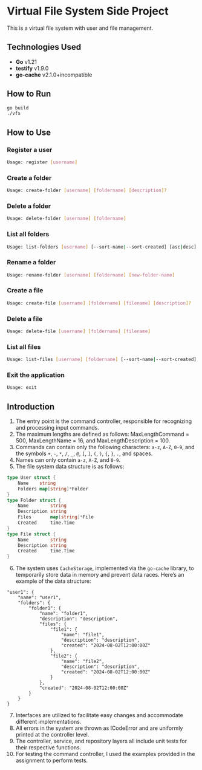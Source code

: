 # Virtual File System Side Project

This is a virtual file system with user and file management.

## Technologies Used

- **Go** v1.21
- **testify** v1.9.0
- **go-cache** v2.1.0+incompatible

## How to Run

```sh
go build
./vfs
```

## How to Use
### Register a user
```sh
Usage: register [username]
```
### Create a folder
```sh
Usage: create-folder [username] [foldername] [description]?
```
### Delete a folder
```sh
Usage: delete-folder [username] [foldername]
```
### List all folders
```sh
Usage: list-folders [username] [--sort-name|--sort-created] [asc|desc]
```
### Rename a folder
```sh
Usage: rename-folder [username] [foldername] [new-folder-name]
```
### Create a file
```sh
Usage: create-file [username] [foldername] [filename] [description]?
```
### Delete a file
```sh
Usage: delete-file [username] [foldername] [filename]
```
### List all files
```sh
Usage: list-files [username] [foldername] [--sort-name|--sort-created] [asc|desc]
```
### Exit the application
```sh
Usage: exit
```

## Introduction
1. The entry point is the command controller, responsible for recognizing and processing input commands.
2. The maximum lengths are defined as follows: MaxLengthCommand = 500, MaxLengthName = 16, and MaxLengthDescription = 100.
3. Commands can contain only the following characters: `a-z`, `A-Z`, `0-9`, and the symbols `+`, `-`, `*`, `/`, `_`, `@`, `[`, `]`, `(`, `)`, `{`, `}`, `.`, and spaces.
4. Names can only contain `a-z`, `A-Z`, and `0-9`.
5. The file system data structure is as follows:
```go
type User struct {
	Name    string
	Folders map[string]*Folder
}
type Folder struct {
	Name        string
	Description string
	Files       map[string]*File
	Created     time.Time
}
type File struct {
	Name        string
	Description string
	Created     time.Time
}
```
6. The system uses `CacheStorage`, implemented via the `go-cache` library, to temporarily store data in memory and prevent data races. 
Here’s an example of the data structure:
```
"user1": {
    "name": "user1",
    "folders": {
        "folder1": {
            "name": "folder1",
            "description": "description",
            "files": {
                "file1": {
                    "name": "file1",
                    "description": "description",
                    "created": "2024-08-02T12:00:00Z"
                },
                "file2": {
                    "name": "file2",
                    "description": "description",
                    "created": "2024-08-02T12:00:00Z"
                }
            },
            "created": "2024-08-02T12:00:00Z"
        } 
    }
}
```
7. Interfaces are utilized to facilitate easy changes and accommodate different implementations.
8. All errors in the system are thrown as ICodeError and are uniformly printed at the controller level.
9. The controller, service, and repository layers all include unit tests for their respective functions.
10. For testing the command controller, I used the examples provided in the assignment to perform tests.
